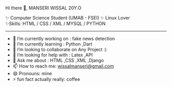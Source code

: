  Hi there 👋, MANSERI WISSAL 20Y.O

✨ Computer Science Student (UMAB - FSEI)
✨ Linux Lover  
✨Skills: HTML / CSS / XML / MYSQL / PYTHON 
***                                        ***
- 🔭 I’m currently working on : fake news detection
- 🌱 I’m currently learning : Python ,Dart
- 👯 I’m looking to collaborate on Any Project :)
- 🤔 I’m looking for help with : Latex ,API
- 💬 Ask me about : HTML ,CSS ,XML ,Django 
- 📫 How to reach me: wissalmanseri@gmail.com
- 😄 Pronouns: mine
- ⚡ fun fact actually really: coffee

